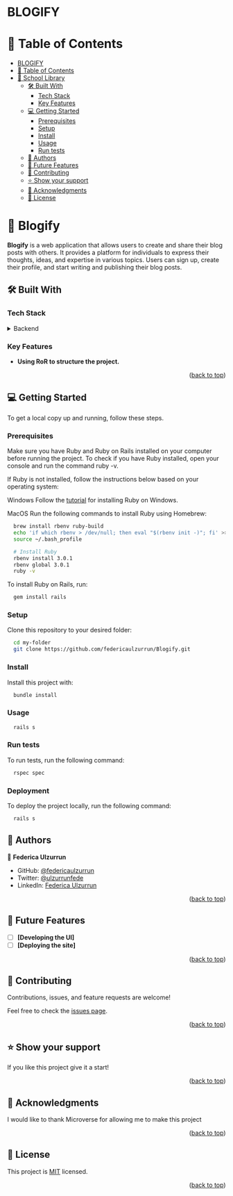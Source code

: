 # BLOGIFY

# 📗 Table of Contents

- [BLOGIFY](#blogify)
- [📗 Table of Contents](#-table-of-contents)
- [📖 School Library ](#-school-library-)
  - [🛠 Built With ](#-built-with-)
    - [Tech Stack ](#tech-stack-)
    - [Key Features ](#key-features-)
  - [💻 Getting Started ](#-getting-started-)
    - [Prerequisites](#prerequisites)
    - [Setup](#setup)
    - [Install](#install)
    - [Usage](#usage)
    - [Run tests](#run-tests)
  - [👥 Authors ](#-authors-)
  - [🔭 Future Features ](#-future-features-)
  - [🤝 Contributing ](#-contributing-)
  - [⭐️ Show your support ](#️-show-your-support-)
  - [🙏 Acknowledgments ](#-acknowledgments-)
  - [📝 License ](#-license-)

<!-- PROJECT DESCRIPTION -->

# 📖 Blogify <a name="about-project"></a>

**Blogify** is a web application that allows users to create and share their blog posts with others. It provides a platform for individuals to express their thoughts, ideas, and expertise in various topics. Users can sign up, create their profile, and start writing and publishing their blog posts. 

## 🛠 Built With <a name="built-with"></a>

### Tech Stack <a name="tech-stack"></a>

<details>
<summary>Backend</summary>
  <ul>
    <li><a href="https://www.ruby-lang.org/en/documentation/installation/">Ruby</a></li>
    <li><a href="https://rubyonrails.org/">Ruby on Rails</a></li>
  </ul>

  <summary>Database</summary>
  <ul>
    <li><a href="https://www.postgresql.org/">PostgreSLQ</a></li>
    
  </ul>
</details>

<!-- Features -->

### Key Features <a name="key-features"></a>

- **Using RoR to structure the project.**

<p align="right">(<a href="#readme-top">back to top</a>)</p>

<!-- GETTING STARTED -->

## 💻 Getting Started <a name="getting-started"></a>

To get a local copy up and running, follow these steps.

### Prerequisites

Make sure you have Ruby and Ruby on Rails installed on your computer before running the project. To check if you have Ruby installed, open your console and run the command ruby -v.

If Ruby is not installed, follow the instructions below based on your operating system:

Windows
Follow the [tutorial](https://gorails.com/setup/windows/10) for installing Ruby on Windows.

MacOS
Run the following commands to install Ruby using Homebrew:

```sh
  brew install rbenv ruby-build
  echo 'if which rbenv > /dev/null; then eval "$(rbenv init -)"; fi' >> ~/.bash_profile
  source ~/.bash_profile

  # Install Ruby
  rbenv install 3.0.1
  rbenv global 3.0.1
  ruby -v
```

To install Ruby on Rails, run:

```sh
  gem install rails
```

### Setup

Clone this repository to your desired folder:

```sh
  cd my-folder
  git clone https://github.com/federicaulzurrun/Blogify.git
```

### Install

Install this project with:

```sh
  bundle install 
```

### Usage

```sh
  rails s
```

### Run tests

To run tests, run the following command:

```sh
  rspec spec
```

### Deployment

To deploy the project locally, run the following command:

```sh
  rails s
```

<!-- AUTHORS -->

## 👥 Authors <a name="authors"></a>

👤 **Federica Ulzurrun**

- GitHub: [@federicaulzurrun](https://github.com/federicaulzurrun)
- Twitter: [@ulzurrunfede](https://mobile.twitter.com/ulzurrunfede)
- LinkedIn: [Federica Ulzurrun](https://www.linkedin.com/in/federicaulzurrun/)


<p align="right">(<a href="#readme-top">back to top</a>)</p>

<!-- FUTURE FEATURES -->

## 🔭 Future Features <a name="future-features"></a>

- [ ] **[Developing the UI]**
- [ ] **[Deploying the site]**

<p align="right">(<a href="#readme-top">back to top</a>)</p>

<!-- CONTRIBUTING -->

## 🤝 Contributing <a name="contributing"></a>

Contributions, issues, and feature requests are welcome!

Feel free to check the [issues page](https://github.com/federicaulzurrun/SchoolLibrary/issues).

<p align="right">(<a href="#readme-top">back to top</a>)</p>

<!-- SUPPORT -->

## ⭐️ Show your support <a name="support"></a>

If you like this project give it a start!

<p align="right">(<a href="#readme-top">back to top</a>)</p>

<!-- ACKNOWLEDGEMENTS -->

## 🙏 Acknowledgments <a name="acknowledgements"></a>

I would like to thank Microverse for allowing me to make this project

<p align="right">(<a href="#readme-top">back to top</a>)</p>

<!-- LICENSE -->

## 📝 License <a name="license"></a>

This project is [MIT](./LICENSE) licensed.

<p align="right">(<a href="#readme-top">back to top</a>)</p>
